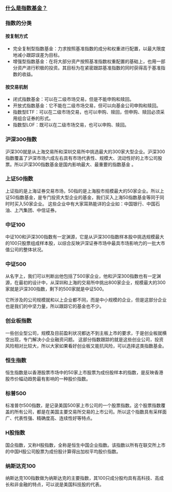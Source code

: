 ### [什么是指数基金？](https://www.zhihu.com/question/23028423)

### 指数的分类
#### 按复制方式
* 完全复制型指数基金：力求按照基准指数的成分和权重进行配置，以最大限度地减小跟踪误差为目标。
* 增强型指数基金：在将大部分资产按照基准指数权重配置的基础上，也用一部分资产进行积极的投资。其目标为在紧密跟踪基准指数的同时获得高于基准指数的收益。

#### 按交易机制
* 闭式指数基金：可以在二级市场交易，但是不能申购和赎回。
* 开放式指数基金：它不能在二级市场交易，但可以向基金公司申购和赎回。
* 指数型ETF：可以在二级市场交易，也可以申购、赎回，但申购、赎回必须采用组合证券的形式。
* 指数型LOF：既可以在二级市场交易，也可以申购、赎回。

### 沪深300指数
沪深300就是从上海交易所和深圳交易所中挑选最大的300家大型企业。沪深300指数覆盖了沪深市场六成左右具有市场代表性、规模大、流动性好的上市公司股票。所以沪深300指数基金是国内影响最大、最重要的指数基金 。


### 上证50指数
上证指的是上海证券交易市场，50指的是上海股市规模最大的50家企业。所以上证50指数基金，是专门投资大型企业的基金，我们买入上海50指数基金等同于同时时买入50家企业。
这些企业中有大家耳熟能详的企业如：中国银行、中国石油、上汽集团、中信证券。

### 中证100
中证100和沪深300指数有一定渊源，它是从沪深300指数样本股中挑选规模最大的100只股票组成样本股，以综合反映沪深证券市场中最具市场影响力的一批大市值公司的整体状况。

### 中证500
从名字上，我们可以判断出他包括了500家企业，他和沪深300指数也有一定渊源，在最初的设计中，从深圳和上海的交易所中挑出800家企业，规模最大的300家就是沪深300指数，剩下的500家就是中证500。

它所涉及的公司规模就和以上企业都不同，而是中小规模的企业，但是这部分企业也是我们的中坚力量，所以跟踪它的基金也不少。

### 创业板指数
一些创业型公司，规模及目前盈利状况都达不到主板上市的要求，于是创业板就横空出现，专门解决小企业融资问题。
这部分指数跟踪的就是这些创业公司，投资风险相对比较大，所以大家如果看好创业板又能抗风险，可以选择这类指数基金。

### 恒生指数
恒生指数是以香港股票市场中的50家上市股票为成份股样本的指数，是反映香港股市价幅动趋势最有影响的一种股价指数。

### 标普500
标准普尔500指数，是记录美国500家上市公司的一个股票指数。这个股票指数覆盖的所有公司，都是在美国主要交易所交易的上市公司。所以这个指数具有采样面广、代表性强、精确度高、连续性好等特点。

### H股指数
国企指数，又称H股指数，全称是恒生中国企业指数。该指数以所有在联交所上市的中国H股公司股票为成份股计算得出加权平均股价指数。

### 纳斯达克100
纳斯达克100指数做为纳斯达克的主要指数，其100只成分股均具有高科技、高成长和非金融的特点，可以说是美国科技股的代表。
